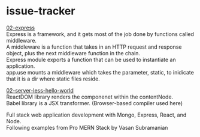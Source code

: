 # issue-tracker

<a href="https://github.com/dalinkim/issue-tracker/tree/02-express">02-express</a><br>
Express is a framework, and it gets most of the job done by functions called middleware. <br>
A middleware is a function that takes in an HTTP request and response object, plus the next middleware function in the chain. <br>
Express module exports a function that can be used to instantiate an application. <br>
app.use mounts a middleware which takes the parameter, static, to inidicate that it is a dir where static files reside.

<a href="https://github.com/dalinkim/issue-tracker/tree/02-server-less-hello-world">02-server-less-hello-world</a><br>
ReactDOM library renders the componenet within the contentNode. <br>
Babel library is a JSX transformer. (Browser-based compiler used here)

Full stack web application development with Mongo, Express, React, and Node. <br>
Following examples from Pro MERN Stack by Vasan Subramanian